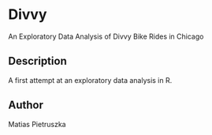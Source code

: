 # Divvy
An Exploratory Data Analysis of Divvy Bike Rides in Chicago

## Description

A first attempt at an exploratory data analysis in R.

## Author

Matias Pietruszka

